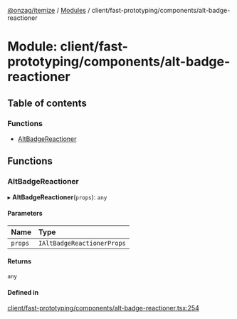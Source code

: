 [@onzag/itemize](../README.md) / [Modules](../modules.md) / client/fast-prototyping/components/alt-badge-reactioner

# Module: client/fast-prototyping/components/alt-badge-reactioner

## Table of contents

### Functions

- [AltBadgeReactioner](client_fast_prototyping_components_alt_badge_reactioner.md#altbadgereactioner)

## Functions

### AltBadgeReactioner

▸ **AltBadgeReactioner**(`props`): `any`

#### Parameters

| Name | Type |
| :------ | :------ |
| `props` | `IAltBadgeReactionerProps` |

#### Returns

`any`

#### Defined in

[client/fast-prototyping/components/alt-badge-reactioner.tsx:254](https://github.com/onzag/itemize/blob/59702dd5/client/fast-prototyping/components/alt-badge-reactioner.tsx#L254)
